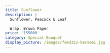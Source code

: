 ```yaml
---
title: Sunflower
description: |-
  Sunflower, Peacock & Leaf

  Wrap: Brown Paper
price: '155000'
category: Special Bouquet
display_picture: /images/feed352-bersemi.jpg
---
```


